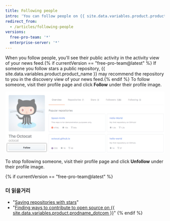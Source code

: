 ```yaml
---
title: Following people
intro: 'You can follow people on {{ site.data.variables.product.product_name }} to receive notifications about their activity{% if currentVersion == "free-pro-team@latest" %} and discover projects in their communities{% endif %}.'
redirect_from:
  - /articles/following-people
versions:
  free-pro-team: '*'
  enterprise-server: '*'
---
```


When you follow people, you'll see their public activity in the activity view of your news feed.{% if currentVersion == "free-pro-team@latest" %} If someone you follow stars a public repository, {{ site.data.variables.product.product_name }} may recommend the repository to you in the discovery view of your news feed.{% endif %} To follow someone, visit their profile page and click **Follow** under their profile image.

![Follow user button](/assets/images/help/profile/follow-user-button.png)

To stop following someone, visit their profile page and click **Unfollow** under their profile image.

{% if currentVersion == "free-pro-team@latest" %}
### 더 읽을거리

- "[Saving repositories with stars](/articles/saving-repositories-with-stars/)"
- "[Finding ways to contribute to open source on {{ site.data.variables.product.prodname_dotcom }}](/github/getting-started-with-github/finding-ways-to-contribute-to-open-source-on-github)"
{% endif %}
